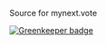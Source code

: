 Source for mynext.vote




[![Greenkeeper badge](https://badges.greenkeeper.io/mynextvote/mynextvote.github.io.svg)](https://greenkeeper.io/)